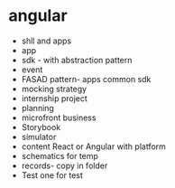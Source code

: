 # angular

- shll and apps
- app 
- sdk - with abstraction pattern
- event
- FASAD pattern- apps common sdk
- mocking strategy
- internship project
- planning
- microfront business
- Storybook
- simulator
- content React or Angular with platform
- schematics for temp
- records- copy in folder
- Test one for test
